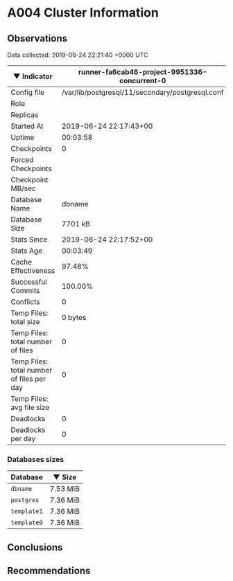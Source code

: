 # A004 Cluster Information #

## Observations ##
Data collected: 2019-06-24 22:21:40 +0000 UTC  

|&#9660;&nbsp;Indicator | runner-fa6cab46-project-9951336-concurrent-0 |
|--------|-------|
|Config file |/var/lib/postgresql/11/secondary/postgresql.conf|
|Role ||
|Replicas ||
|Started At |2019-06-24&nbsp;22:17:43+00|
|Uptime |00:03:58|
|Checkpoints |0|
|Forced Checkpoints ||
|Checkpoint MB/sec ||
|Database Name |dbname|
|Database Size |7701&nbsp;kB|
|Stats Since |2019-06-24&nbsp;22:17:52+00|
|Stats Age |00:03:49|
|Cache Effectiveness |97.48%|
|Successful Commits |100.00%|
|Conflicts |0|
|Temp Files: total size |0&nbsp;bytes|
|Temp Files: total number of files |0|
|Temp Files: total number of files per day |0|
|Temp Files: avg file size ||
|Deadlocks |0|
|Deadlocks per day |0|


### Databases sizes ###

| Database | &#9660;&nbsp;Size |
|----------|--------|
| `dbname` | 7.53&nbsp;MiB |
| `postgres` | 7.36&nbsp;MiB |
| `template1` | 7.36&nbsp;MiB |
| `template0` | 7.36&nbsp;MiB |


## Conclusions ##


## Recommendations ##

